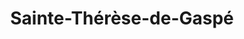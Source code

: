 ---
title: Sainte-Thérèse-de-Gaspé
url: /sainte-therese-de-gaspe/
latitude: 48.408
longitude: -64.425
---